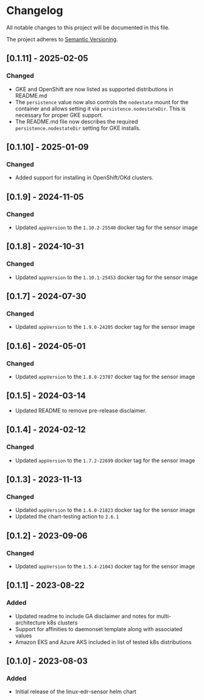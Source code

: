 # Changelog

All notable changes to this project will be documented in this file.

The project adheres to [Semantic Versioning](https://semver.org/spec/v2.0.0.html).

## [0.1.11] - 2025-02-05

### Changed
- GKE and OpenShift are now listed as supported distributions in README.md
- The `persistence` value now also controls the `nodestate` mount for the container and allows setting it via `persistence.nodestateDir`. This is necessary for proper GKE support.
- The README.md file now describes the required `persistence.nodestateDir` setting for GKE installs.

## [0.1.10] - 2025-01-09

### Changed
- Added support for installing in OpenShift/OKd clusters.

## [0.1.9] - 2024-11-05

### Changed
- Updated `appVersion` to the `1.10.2-25540` docker tag for the sensor image

## [0.1.8] - 2024-10-31

### Changed
- Updated `appVersion` to the `1.10.1-25453` docker tag for the sensor image

## [0.1.7] - 2024-07-30

### Changed
- Updated `appVersion` to the `1.9.0-24205` docker tag for the sensor image

## [0.1.6] - 2024-05-01

### Changed
- Updated `appVersion` to the `1.8.0-23707` docker tag for the sensor image

## [0.1.5] - 2024-03-14
- Updated README to remove pre-release disclaimer.

## [0.1.4] - 2024-02-12

### Changed
- Updated `appVersion` to the `1.7.2-22699` docker tag for the sensor image

## [0.1.3] - 2023-11-13

### Changed
- Updated `appVersion` to the `1.6.0-21823` docker tag for the sensor image
- Updated the chart-testing action to `2.6.1`

## [0.1.2] - 2023-09-06

### Changed
- Updated `appVersion` to the `1.5.4-21043` docker tag for the sensor image

## [0.1.1] - 2023-08-22

### Added

- Updated readme to include GA disclaimer and notes for multi-architecture k8s clusters
- Support for affinities to daemonset template along with associated values
- Amazon EKS and Azure AKS included in list of tested k8s distributions

## [0.1.0] - 2023-08-03

### Added

- Initial release of the linux-edr-sensor helm chart
